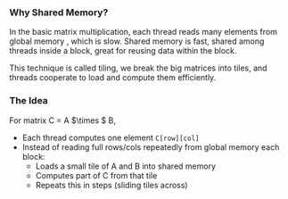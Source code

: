 ### Why Shared Memory?

In the basic matrix multiplication, each thread reads many elements from global memory , which is slow. Shared memory is fast, shared among threads inside a block, great for reusing data within the block.

This technique is called tiling, we break the big matrices into tiles, and threads cooperate to load and compute them efficiently.

### The Idea

For matrix C = A $\times $ B, 
- Each thread computes one element `C[row][col]`
- Instead of reading full rows/cols repeatedly from global memory each block:
    - Loads a small tile of A and B into shared memory
    - Computes part of C from that tile
    - Repeats this in steps (sliding tiles across)


